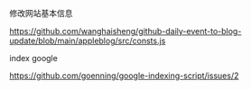 修改网站基本信息

https://github.com/wanghaisheng/github-daily-event-to-blog-update/blob/main/appleblog/src/consts.js



index google

https://github.com/goenning/google-indexing-script/issues/2
